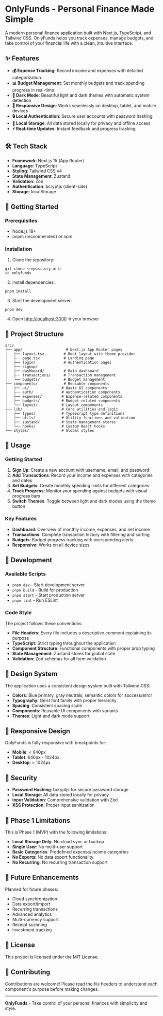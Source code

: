 # OnlyFunds - Personal Finance Made Simple

A modern personal finance application built with Next.js, TypeScript, and Tailwind CSS. OnlyFunds helps you track expenses, manage budgets, and take control of your financial life with a clean, intuitive interface.

## ✨ Features

- **💰 Expense Tracking**: Record income and expenses with detailed categorization
- **📊 Budget Management**: Set monthly budgets and track spending progress in real-time
- **🌙 Dark Mode**: Beautiful light and dark themes with automatic system detection
- **📱 Responsive Design**: Works seamlessly on desktop, tablet, and mobile devices
- **🔒 Local Authentication**: Secure user accounts with password hashing
- **💾 Local Storage**: All data stored locally for privacy and offline access
- **⚡ Real-time Updates**: Instant feedback and progress tracking

## 🛠️ Tech Stack

- **Framework**: Next.js 15 (App Router)
- **Language**: TypeScript
- **Styling**: Tailwind CSS v4
- **State Management**: Zustand
- **Validation**: Zod
- **Authentication**: bcryptjs (client-side)
- **Storage**: localStorage

## 🚀 Getting Started

### Prerequisites

- Node.js 18+
- pnpm (recommended) or npm

### Installation

1. Clone the repository:
```bash
git clone <repository-url>
cd onlyfunds
```

2. Install dependencies:
```bash
pnpm install
```

3. Start the development server:
```bash
pnpm dev
```

4. Open [http://localhost:3000](http://localhost:3000) in your browser

## 📁 Project Structure

```
src/
├── app/                    # Next.js App Router pages
│   ├── layout.tsx         # Root layout with theme provider
│   ├── page.tsx           # Landing page
│   ├── login/             # Authentication pages
│   ├── signup/
│   ├── dashboard/         # Main dashboard
│   ├── transactions/      # Transaction management
│   └── budgets/           # Budget management
├── components/            # Reusable components
│   ├── ui/               # Basic UI components
│   ├── auth/             # Authentication components
│   ├── expenses/         # Expense-related components
│   ├── budgets/          # Budget-related components
│   └── layout/           # Layout components
├── lib/                  # Core utilities and logic
│   ├── types/            # TypeScript type definitions
│   ├── utils/            # Utility functions and validation
│   ├── zustand/          # State management stores
│   └── hooks/            # Custom React hooks
└── styles/               # Global styles
```

## 🎯 Usage

### Getting Started
1. **Sign Up**: Create a new account with username, email, and password
2. **Add Transactions**: Record your income and expenses with categories and dates
3. **Set Budgets**: Create monthly spending limits for different categories
4. **Track Progress**: Monitor your spending against budgets with visual progress bars
5. **Switch Themes**: Toggle between light and dark modes using the theme button

### Key Features
- **Dashboard**: Overview of monthly income, expenses, and net income
- **Transactions**: Complete transaction history with filtering and sorting
- **Budgets**: Budget progress tracking with overspending alerts
- **Responsive**: Works on all device sizes

## 🔧 Development

### Available Scripts

- `pnpm dev` - Start development server
- `pnpm build` - Build for production
- `pnpm start` - Start production server
- `pnpm lint` - Run ESLint

### Code Style

The project follows these conventions:
- **File Headers**: Every file includes a descriptive comment explaining its purpose
- **TypeScript**: Strict typing throughout the application
- **Component Structure**: Functional components with proper prop typing
- **State Management**: Zustand stores for global state
- **Validation**: Zod schemas for all form validation

## 🎨 Design System

The application uses a consistent design system built with Tailwind CSS:
- **Colors**: Blue primary, gray neutrals, semantic colors for success/error
- **Typography**: Geist font family with proper hierarchy
- **Spacing**: Consistent spacing scale
- **Components**: Reusable UI components with variants
- **Themes**: Light and dark mode support

## 📱 Responsive Design

OnlyFunds is fully responsive with breakpoints for:
- **Mobile**: < 640px
- **Tablet**: 640px - 1024px
- **Desktop**: > 1024px

## 🔐 Security

- **Password Hashing**: bcryptjs for secure password storage
- **Local Storage**: All data stored locally for privacy
- **Input Validation**: Comprehensive validation with Zod
- **XSS Protection**: Proper input sanitization

## 🚧 Phase 1 Limitations

This is Phase 1 (MVP) with the following limitations:
- **Local Storage Only**: No cloud sync or backup
- **Single User**: No multi-user support
- **Basic Categories**: Predefined expense/income categories
- **No Exports**: No data export functionality
- **No Recurring**: No recurring transaction support

## 🔮 Future Enhancements

Planned for future phases:
- Cloud synchronization
- Data export/import
- Recurring transactions
- Advanced analytics
- Multi-currency support
- Receipt scanning
- Investment tracking

## 📄 License

This project is licensed under the MIT License.

## 🤝 Contributing

Contributions are welcome! Please read the file headers to understand each component's purpose before making changes.

---

**OnlyFunds** - Take control of your personal finances with simplicity and style.

